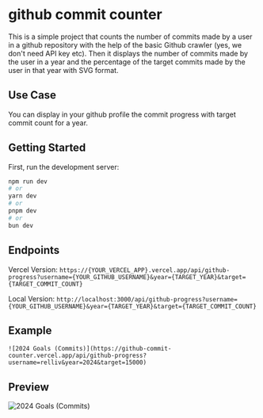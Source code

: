 # github commit counter

This is a simple project that counts the number of commits made by a user in a github repository with the help of the basic Github crawler (yes, we don't need API key etc). Then it displays the number of commits made by the user in a year and the percentage of the target commits made by the user in that year with SVG format.

## Use Case

You can display in your github profile the commit progress with target commit count for a year.

## Getting Started

First, run the development server:

```bash
npm run dev
# or
yarn dev
# or
pnpm dev
# or
bun dev
```

## Endpoints

Vercel Version:
`https://{YOUR_VERCEL_APP}.vercel.app/api/github-progress?username={YOUR_GITHUB_USERNAME}&year={TARGET_YEAR}&target={TARGET_COMMIT_COUNT}`

Local Version:
`http://localhost:3000/api/github-progress?username={YOUR_GITHUB_USERNAME}&year={TARGET_YEAR}&target={TARGET_COMMIT_COUNT}`

## Example
`![2024 Goals (Commits)](https://github-commit-counter.vercel.app/api/github-progress?username=relliv&year=2024&target=15000)`

## Preview

![2024 Goals (Commits)](https://github-commit-counter.vercel.app/api/github-progress?username=relliv&year=2024&target=15000)